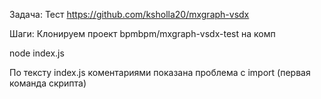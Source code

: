 Задача: Тест https://github.com/ksholla20/mxgraph-vsdx

Шаги: Клонируем проект bpmbpm/mxgraph-vsdx-test на комп

node index.js

По тексту index.js коментариями показана проблема с import (первая команда скрипта)
